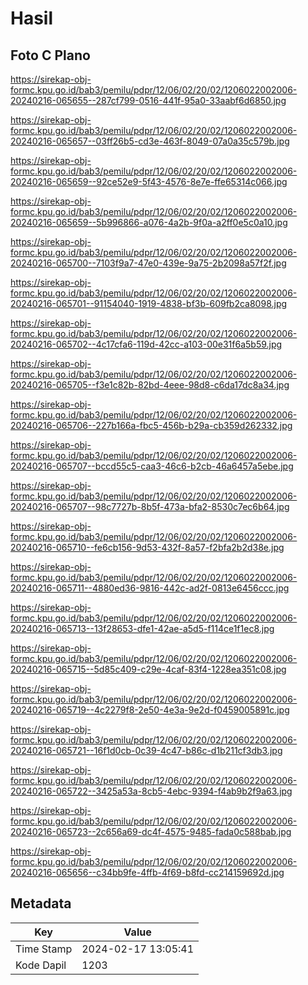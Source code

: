 # Hasil

## Foto C Plano

https://sirekap-obj-formc.kpu.go.id/bab3/pemilu/pdpr/12/06/02/20/02/1206022002006-20240216-065655--287cf799-0516-441f-95a0-33aabf6d6850.jpg

https://sirekap-obj-formc.kpu.go.id/bab3/pemilu/pdpr/12/06/02/20/02/1206022002006-20240216-065657--03ff26b5-cd3e-463f-8049-07a0a35c579b.jpg

https://sirekap-obj-formc.kpu.go.id/bab3/pemilu/pdpr/12/06/02/20/02/1206022002006-20240216-065659--92ce52e9-5f43-4576-8e7e-ffe65314c066.jpg

https://sirekap-obj-formc.kpu.go.id/bab3/pemilu/pdpr/12/06/02/20/02/1206022002006-20240216-065659--5b996866-a076-4a2b-9f0a-a2ff0e5c0a10.jpg

https://sirekap-obj-formc.kpu.go.id/bab3/pemilu/pdpr/12/06/02/20/02/1206022002006-20240216-065700--7103f9a7-47e0-439e-9a75-2b2098a57f2f.jpg

https://sirekap-obj-formc.kpu.go.id/bab3/pemilu/pdpr/12/06/02/20/02/1206022002006-20240216-065701--91154040-1919-4838-bf3b-609fb2ca8098.jpg

https://sirekap-obj-formc.kpu.go.id/bab3/pemilu/pdpr/12/06/02/20/02/1206022002006-20240216-065702--4c17cfa6-119d-42cc-a103-00e31f6a5b59.jpg

https://sirekap-obj-formc.kpu.go.id/bab3/pemilu/pdpr/12/06/02/20/02/1206022002006-20240216-065705--f3e1c82b-82bd-4eee-98d8-c6da17dc8a34.jpg

https://sirekap-obj-formc.kpu.go.id/bab3/pemilu/pdpr/12/06/02/20/02/1206022002006-20240216-065706--227b166a-fbc5-456b-b29a-cb359d262332.jpg

https://sirekap-obj-formc.kpu.go.id/bab3/pemilu/pdpr/12/06/02/20/02/1206022002006-20240216-065707--bccd55c5-caa3-46c6-b2cb-46a6457a5ebe.jpg

https://sirekap-obj-formc.kpu.go.id/bab3/pemilu/pdpr/12/06/02/20/02/1206022002006-20240216-065707--98c7727b-8b5f-473a-bfa2-8530c7ec6b64.jpg

https://sirekap-obj-formc.kpu.go.id/bab3/pemilu/pdpr/12/06/02/20/02/1206022002006-20240216-065710--fe6cb156-9d53-432f-8a57-f2bfa2b2d38e.jpg

https://sirekap-obj-formc.kpu.go.id/bab3/pemilu/pdpr/12/06/02/20/02/1206022002006-20240216-065711--4880ed36-9816-442c-ad2f-0813e6456ccc.jpg

https://sirekap-obj-formc.kpu.go.id/bab3/pemilu/pdpr/12/06/02/20/02/1206022002006-20240216-065713--13f28653-dfe1-42ae-a5d5-f114ce1f1ec8.jpg

https://sirekap-obj-formc.kpu.go.id/bab3/pemilu/pdpr/12/06/02/20/02/1206022002006-20240216-065715--5d85c409-c29e-4caf-83f4-1228ea351c08.jpg

https://sirekap-obj-formc.kpu.go.id/bab3/pemilu/pdpr/12/06/02/20/02/1206022002006-20240216-065719--4c2279f8-2e50-4e3a-9e2d-f0459005891c.jpg

https://sirekap-obj-formc.kpu.go.id/bab3/pemilu/pdpr/12/06/02/20/02/1206022002006-20240216-065721--16f1d0cb-0c39-4c47-b86c-d1b211cf3db3.jpg

https://sirekap-obj-formc.kpu.go.id/bab3/pemilu/pdpr/12/06/02/20/02/1206022002006-20240216-065722--3425a53a-8cb5-4ebc-9394-f4ab9b2f9a63.jpg

https://sirekap-obj-formc.kpu.go.id/bab3/pemilu/pdpr/12/06/02/20/02/1206022002006-20240216-065723--2c656a69-dc4f-4575-9485-fada0c588bab.jpg

https://sirekap-obj-formc.kpu.go.id/bab3/pemilu/pdpr/12/06/02/20/02/1206022002006-20240216-065656--c34bb9fe-4ffb-4f69-b8fd-cc214159692d.jpg


## Metadata

| Key        | Value               |
| ---------- | ------------------- |
| Time Stamp | 2024-02-17 13:05:41 |
| Kode Dapil | 1203                |



